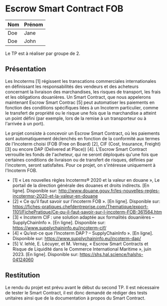# Escrow Smart Contract FOB

|   Nom   | Prénom |
|---------|--------|
|   Doe   |  Jane  |
|   Doe   |  John  |

Le TP est à réaliser par groupe de 2.

## Présentation

Les Incoterms [1] régissent les transcations commerciales internationales en définissant les responsabilités des vendeurs et des acheteurs concernant la livraison des marchandises, les risques de transport, les frais et les obligations douanières. Un Smart Contract, que nous appelerons maintenant Escrow Smart Contrac [5] peut automatiser les paiements en fonction des conditions spécifiques liées à un Incoterm particulier, comme le transfert de propriété ou le risque une fois que la marchandise a atteint un point défini (par exemple, lors de la remise à un transporteur ou à l'arrivée à un port).

Le projet consiste à concevoir un Escrow Smart Contract, où les paiements sont automatiquement déclenchés en fonction de la conformité aux termes de l'Incoterm choisi (FOB (Free on Board) [2], CIF (Cost, Insurance, Freight) [3] ou encore DAP (Delivered at Place)) [4]. L'Escrow Smart Contract verrouille les fonds de l'acheteur, qui ne seront déploqués qu'une fois que certaines conditions de livraison ou de transfert de risques, définies par l'incoterm, seront satisfaites. Pour ce projet, on s'intéresse uniquement à l'Incoterm FOB.

- [1] « Les nouvelles règles Incoterms® 2020 et la valeur en douane », Le portail de la direction générale des douanes et droits indirects. [En ligne]. Disponible sur: http://www.douane.gouv.fr/les-nouvelles-regles-incotermsr-2020-et-la-valeur-en-douane
- [2] « Ce qu’il faut savoir sur l’incoterm FOB ». [En ligne]. Disponible sur: https://fiches-pratiques.chefdentreprise.com/Thematique/export-1101/FichePratique/Ce-qu-il-faut-savoir-sur-l-incoterm-FOB-361564.htm
- [3] « Incoterm CIF : une solution adaptée aux formalités douanières – SupplyChainInfo ». [En ligne]. Disponible sur: https://www.supplychaininfo.eu/incoterm-cif/
- [4] « Qu’est-ce que l’Incoterm DAP ? – SupplyChainInfo ». [En ligne]. Disponible sur: https://www.supplychaininfo.eu/incoterm-dap/
- [5] V. Iehlé, E. Lécuyer, et M. Vernay, « Escrow Smart Contracts et Risque de Liquidité dans le Commerce International Maritime », juin 2023. [En ligne]. Disponible sur: https://shs.hal.science/halshs-04124060

## Restitution

Le rendu du projet est prévu avant le début du second TP. Il est nécessaire de tester le Smart Contract, il est donc demandé de rédiger des tests unitaires ainsi que de la documentation à propos du Smart Contract.
